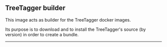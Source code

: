 TreeTagger builder
------------------

This image acts as builder for the TreeTagger docker images.

Its purpose is to download and to install the TreeTagger's source (by version) in order to create a bundle.

---
